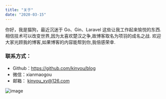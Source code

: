 ```yaml
---
title: "关于"
date: "2020-03-15"
---
```


你好，我是猫狗，最近沉迷于 Go、Gin、Laravel 这些让我工作起来愉悦的东西.相信技术可以改变世界,因为太喜欢楚汉之争,故博客取名为项羽的成名之战. 欢迎大家光顾我的博客,如果博客的内容能帮到你,我倍感荣幸.


### 联系方式：

- Github：https://github.com/kinyou/blog
- 微信：xianmaogou
- 邮箱：   kinyou_xy@126.com

![image](https://picabstract-preview-ftn.weiyun.com/ftn_pic_abs_v3/e6a6ce2192c51a351edd7508caa38c207ab2d40255293151461739d45e853b54245e2d1f04cef33470202d4f9e04f03e?pictype=scale&from=30113&version=3.3.3.3&uin=572768614&fname=wechat.jpg&size=750)


